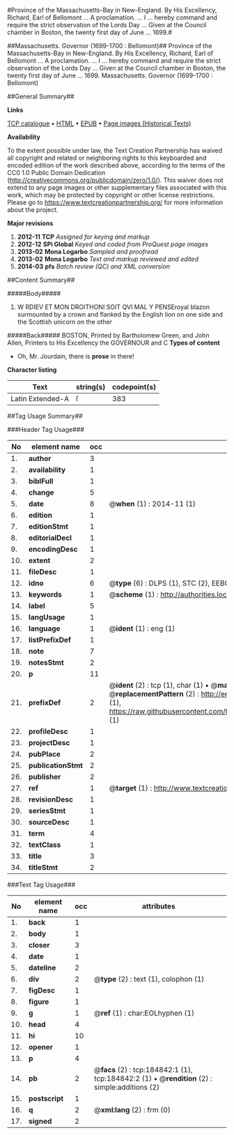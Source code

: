 #Province of the Massachusetts-Bay in New-England. By His Excellency, Richard, Earl of Bellomont ... A proclamation. ... I ... hereby command and require the strict observation of the Lords Day ... Given at the Council chamber in Boston, the twenty first day of June ... 1699.#

##Massachusetts. Governor (1699-1700 : Bellomont)##
Province of the Massachusetts-Bay in New-England. By His Excellency, Richard, Earl of Bellomont ... A proclamation. ... I ... hereby command and require the strict observation of the Lords Day ... Given at the Council chamber in Boston, the twenty first day of June ... 1699.
Massachusetts. Governor (1699-1700 : Bellomont)

##General Summary##

**Links**

[TCP catalogue](http://www.ota.ox.ac.uk/tcp/)  • 
[HTML](http://tei.it.ox.ac.uk/tcp/Texts-HTML/free/B08/B08453.html)  • 
[EPUB](http://tei.it.ox.ac.uk/tcp/Texts-EPUB/free/B08/B08453.epub) • 
[Page images (Historical Texts)](https://historicaltexts.jisc.ac.uk/eebo-69648511e)

**Availability**

To the extent possible under law, the Text Creation Partnership has waived all copyright and related or neighboring rights to this keyboarded and encoded edition of the work described above, according to the terms of the CC0 1.0 Public Domain Dedication (http://creativecommons.org/publicdomain/zero/1.0/). This waiver does not extend to any page images or other supplementary files associated with this work, which may be protected by copyright or other license restrictions. Please go to https://www.textcreationpartnership.org/ for more information about the project.

**Major revisions**

1. __2012-11__ __TCP__ *Assigned for keying and markup*
1. __2012-12__ __SPi Global__ *Keyed and coded from ProQuest page images*
1. __2013-02__ __Mona Logarbo__ *Sampled and proofread*
1. __2013-02__ __Mona Logarbo__ *Text and markup reviewed and edited*
1. __2014-03__ __pfs__ *Batch review (QC) and XML conversion*

##Content Summary##

#####Body#####

1. W RDIEV ET MON DROITHONI SOIT QVI MAL Y PENSEroyal blazon surmounted by a crown and flanked by the English lion on one side and the Scottish unicorn on the other

#####Back#####
BOSTON, Printed by Bartholomew Green, and John Allen, Printers to His Excellency the GOVERNOUR and C
**Types of content**

  * Oh, Mr. Jourdain, there is **prose** in there!

**Character listing**


|Text|string(s)|codepoint(s)|
|---|---|---|
|Latin Extended-A|ſ|383|

##Tag Usage Summary##

###Header Tag Usage###

|No|element name|occ|attributes|
|---|---|---|---|
|1.|__author__|3||
|2.|__availability__|1||
|3.|__biblFull__|1||
|4.|__change__|5||
|5.|__date__|8| @__when__ (1) : 2014-11 (1)|
|6.|__edition__|1||
|7.|__editionStmt__|1||
|8.|__editorialDecl__|1||
|9.|__encodingDesc__|1||
|10.|__extent__|2||
|11.|__fileDesc__|1||
|12.|__idno__|6| @__type__ (6) : DLPS (1), STC (2), EEBO-CITATION (1), OCLC (1), VID (1)|
|13.|__keywords__|1| @__scheme__ (1) : http://authorities.loc.gov/ (1)|
|14.|__label__|5||
|15.|__langUsage__|1||
|16.|__language__|1| @__ident__ (1) : eng (1)|
|17.|__listPrefixDef__|1||
|18.|__note__|7||
|19.|__notesStmt__|2||
|20.|__p__|11||
|21.|__prefixDef__|2| @__ident__ (2) : tcp (1), char (1)  •  @__matchPattern__ (2) : ([0-9\-]+):([0-9IVX]+) (1), (.+) (1)  •  @__replacementPattern__ (2) : http://eebo.chadwyck.com/downloadtiff?vid=$1&page=$2 (1), https://raw.githubusercontent.com/textcreationpartnership/Texts/master/tcpchars.xml#$1 (1)|
|22.|__profileDesc__|1||
|23.|__projectDesc__|1||
|24.|__pubPlace__|2||
|25.|__publicationStmt__|2||
|26.|__publisher__|2||
|27.|__ref__|1| @__target__ (1) : http://www.textcreationpartnership.org/docs/. (1)|
|28.|__revisionDesc__|1||
|29.|__seriesStmt__|1||
|30.|__sourceDesc__|1||
|31.|__term__|4||
|32.|__textClass__|1||
|33.|__title__|3||
|34.|__titleStmt__|2||


###Text Tag Usage###

|No|element name|occ|attributes|
|---|---|---|---|
|1.|__back__|1||
|2.|__body__|1||
|3.|__closer__|3||
|4.|__date__|1||
|5.|__dateline__|2||
|6.|__div__|2| @__type__ (2) : text (1), colophon (1)|
|7.|__figDesc__|1||
|8.|__figure__|1||
|9.|__g__|1| @__ref__ (1) : char:EOLhyphen (1)|
|10.|__head__|4||
|11.|__hi__|10||
|12.|__opener__|1||
|13.|__p__|4||
|14.|__pb__|2| @__facs__ (2) : tcp:184842:1 (1), tcp:184842:2 (1)  •  @__rendition__ (2) : simple:additions (2)|
|15.|__postscript__|1||
|16.|__q__|2| @__xml:lang__ (2) : frm (0)|
|17.|__signed__|2||
